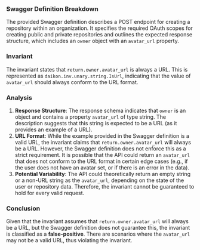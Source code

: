 ### Swagger Definition Breakdown
The provided Swagger definition describes a POST endpoint for creating a repository within an organization. It specifies the required OAuth scopes for creating public and private repositories and outlines the expected response structure, which includes an `owner` object with an `avatar_url` property.

### Invariant
The invariant states that `return.owner.avatar_url` is always a URL. This is represented as `daikon.inv.unary.string.IsUrl`, indicating that the value of `avatar_url` should always conform to the URL format.

### Analysis
1. **Response Structure**: The response schema indicates that `owner` is an object and contains a property `avatar_url` of type string. The description suggests that this string is expected to be a URL (as it provides an example of a URL).
2. **URL Format**: While the example provided in the Swagger definition is a valid URL, the invariant claims that `return.owner.avatar_url` will always be a URL. However, the Swagger definition does not enforce this as a strict requirement. It is possible that the API could return an `avatar_url` that does not conform to the URL format in certain edge cases (e.g., if the user does not have an avatar set, or if there is an error in the data).
3. **Potential Variability**: The API could theoretically return an empty string or a non-URL string as the `avatar_url`, depending on the state of the user or repository data. Therefore, the invariant cannot be guaranteed to hold for every valid request.

### Conclusion
Given that the invariant assumes that `return.owner.avatar_url` will always be a URL, but the Swagger definition does not guarantee this, the invariant is classified as a **false-positive**. There are scenarios where the `avatar_url` may not be a valid URL, thus violating the invariant.
